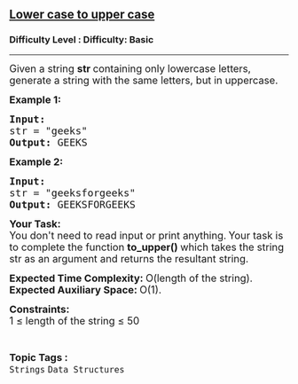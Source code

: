 <h2><a href="https://www.geeksforgeeks.org/problems/lower-case-to-upper-case3410/1?page=1&category=Strings&difficulty=Basic&status=solved,unsolved&sortBy=accuracy">Lower case to upper case</a></h2><h3>Difficulty Level : Difficulty: Basic</h3><hr><div class="problems_problem_content__Xm_eO"><p><span style="font-size:18px">Given a string <strong>str </strong>containing only lowercase letters, generate a string with the same letters, but in uppercase.</span></p>

<p><span style="font-size:18px"><strong>Example 1:</strong></span></p>

<pre><span style="font-size:18px"><strong>Input:</strong>
str = "geeks"<strong>
Output: </strong>GEEKS</span></pre>

<p><span style="font-size:18px"><strong>Example 2:</strong></span></p>

<pre><span style="font-size:18px"><strong>Input:
</strong>str = "geeksforgeeks"
<strong>Output: </strong>GEEKSFORGEEKS</span></pre>

<p><span style="font-size:18px"><strong>Your Task:</strong><br>
You don't need to read input or print anything.</span>&nbsp;<span style="font-size:18px">Your task is to complete the function&nbsp;<strong>to_upper()&nbsp;</strong>which takes the string str as an argument and returns the resultant string.</span></p>

<p><span style="font-size:18px"><strong>Expected Time Complexity:&nbsp;</strong>O(length of the string).<br>
<strong>Expected Auxiliary Space:&nbsp;</strong>O(1).</span></p>

<p><span style="font-size:18px"><strong>Constraints:</strong><br>
1 ≤ length of the string&nbsp;≤ 50</span></p>
</div><br><p><span style=font-size:18px><strong>Topic Tags : </strong><br><code>Strings</code>&nbsp;<code>Data Structures</code>&nbsp;